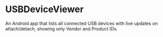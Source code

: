 # USBDeviceViewer
An Android app that lists all connected USB devices with live updates on attach/detach, showing only Vendor and Product IDs.

